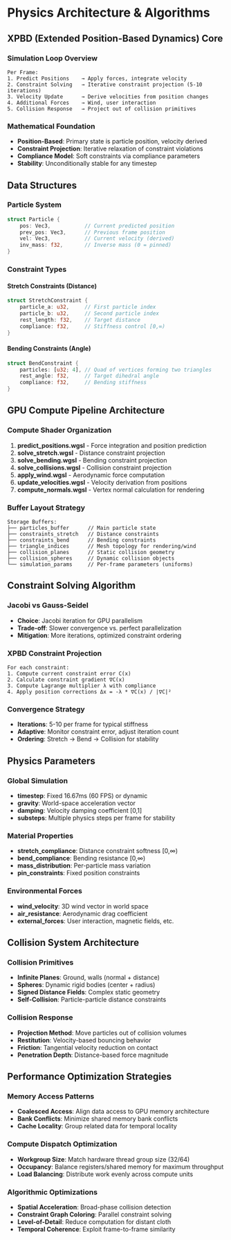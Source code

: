 # Physics Architecture & Algorithms

## XPBD (Extended Position-Based Dynamics) Core

### Simulation Loop Overview
```
Per Frame:
1. Predict Positions    → Apply forces, integrate velocity
2. Constraint Solving   → Iterative constraint projection (5-10 iterations)
3. Velocity Update      → Derive velocities from position changes
4. Additional Forces    → Wind, user interaction
5. Collision Response   → Project out of collision primitives
```

### Mathematical Foundation
- **Position-Based**: Primary state is particle position, velocity derived
- **Constraint Projection**: Iterative relaxation of constraint violations
- **Compliance Model**: Soft constraints via compliance parameters
- **Stability**: Unconditionally stable for any timestep

## Data Structures

### Particle System
```rust
struct Particle {
    pos: Vec3,           // Current predicted position
    prev_pos: Vec3,      // Previous frame position
    vel: Vec3,           // Current velocity (derived)
    inv_mass: f32,       // Inverse mass (0 = pinned)
}
```

### Constraint Types

#### Stretch Constraints (Distance)
```rust
struct StretchConstraint {
    particle_a: u32,     // First particle index
    particle_b: u32,     // Second particle index
    rest_length: f32,    // Target distance
    compliance: f32,     // Stiffness control [0,∞)
}
```

#### Bending Constraints (Angle)
```rust
struct BendConstraint {
    particles: [u32; 4], // Quad of vertices forming two triangles
    rest_angle: f32,     // Target dihedral angle
    compliance: f32,     // Bending stiffness
}
```

## GPU Compute Pipeline Architecture

### Compute Shader Organization
1. **predict_positions.wgsl** - Force integration and position prediction
2. **solve_stretch.wgsl** - Distance constraint projection
3. **solve_bending.wgsl** - Bending constraint projection  
4. **solve_collisions.wgsl** - Collision constraint projection
5. **apply_wind.wgsl** - Aerodynamic force computation
6. **update_velocities.wgsl** - Velocity derivation from positions
7. **compute_normals.wgsl** - Vertex normal calculation for rendering

### Buffer Layout Strategy
```
Storage Buffers:
├── particles_buffer      // Main particle state
├── constraints_stretch   // Distance constraints
├── constraints_bend      // Bending constraints
├── triangle_indices      // Mesh topology for rendering/wind
├── collision_planes      // Static collision geometry
├── collision_spheres     // Dynamic collision objects
└── simulation_params     // Per-frame parameters (uniforms)
```

## Constraint Solving Algorithm

### Jacobi vs Gauss-Seidel
- **Choice**: Jacobi iteration for GPU parallelism
- **Trade-off**: Slower convergence vs. perfect parallelization
- **Mitigation**: More iterations, optimized constraint ordering

### XPBD Constraint Projection
```
For each constraint:
1. Compute current constraint error C(x)
2. Calculate constraint gradient ∇C(x)  
3. Compute Lagrange multiplier λ with compliance
4. Apply position corrections Δx = -λ * ∇C(x) / |∇C|²
```

### Convergence Strategy
- **Iterations**: 5-10 per frame for typical stiffness
- **Adaptive**: Monitor constraint error, adjust iteration count
- **Ordering**: Stretch → Bend → Collision for stability

## Physics Parameters

### Global Simulation
- **timestep**: Fixed 16.67ms (60 FPS) or dynamic
- **gravity**: World-space acceleration vector
- **damping**: Velocity damping coefficient [0,1]
- **substeps**: Multiple physics steps per frame for stability

### Material Properties
- **stretch_compliance**: Distance constraint softness [0,∞)
- **bend_compliance**: Bending resistance [0,∞) 
- **mass_distribution**: Per-particle mass variation
- **pin_constraints**: Fixed position constraints

### Environmental Forces
- **wind_velocity**: 3D wind vector in world space
- **air_resistance**: Aerodynamic drag coefficient
- **external_forces**: User interaction, magnetic fields, etc.

## Collision System Architecture

### Collision Primitives
- **Infinite Planes**: Ground, walls (normal + distance)
- **Spheres**: Dynamic rigid bodies (center + radius)
- **Signed Distance Fields**: Complex static geometry
- **Self-Collision**: Particle-particle distance constraints

### Collision Response
- **Projection Method**: Move particles out of collision volumes
- **Restitution**: Velocity-based bouncing behavior
- **Friction**: Tangential velocity reduction on contact
- **Penetration Depth**: Distance-based force magnitude

## Performance Optimization Strategies

### Memory Access Patterns
- **Coalesced Access**: Align data access to GPU memory architecture
- **Bank Conflicts**: Minimize shared memory bank conflicts
- **Cache Locality**: Group related data for temporal locality

### Compute Dispatch Optimization
- **Workgroup Size**: Match hardware thread group size (32/64)
- **Occupancy**: Balance registers/shared memory for maximum throughput
- **Load Balancing**: Distribute work evenly across compute units

### Algorithmic Optimizations
- **Spatial Acceleration**: Broad-phase collision detection
- **Constraint Graph Coloring**: Parallel constraint solving
- **Level-of-Detail**: Reduce computation for distant cloth
- **Temporal Coherence**: Exploit frame-to-frame similarity